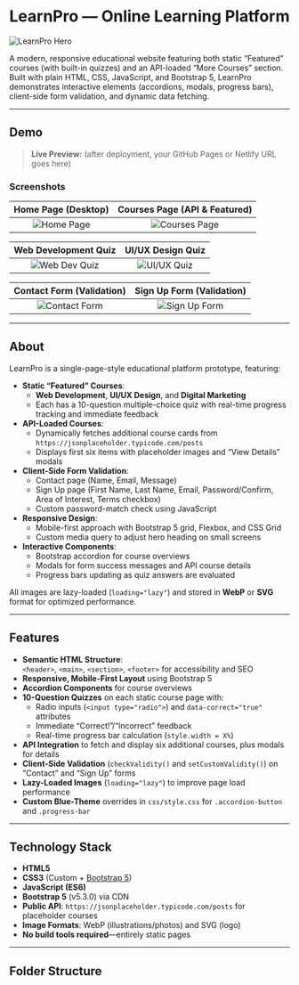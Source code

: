# LearnPro — Online Learning Platform

![LearnPro Hero](images/hero.webp)

A modern, responsive educational website featuring both static “Featured” courses (with built-in quizzes) and an API-loaded “More Courses” section. Built with plain HTML, CSS, JavaScript, and Bootstrap 5, LearnPro demonstrates interactive elements (accordions, modals, progress bars), client-side form validation, and dynamic data fetching.

---

## Demo

> **Live Preview:** (after deployment, your GitHub Pages or Netlify URL goes here)

### Screenshots

| Home Page (Desktop) | Courses Page (API & Featured) |
|:-------------------:|:-----------------------------:|
| ![Home Page](images/hero.webp) | ![Courses Page](images/course1.webp) |

| Web Development Quiz | UI/UX Design Quiz |
|:---------------------:|:-----------------:|
| ![Web Dev Quiz](images/course1.webp) | ![UI/UX Quiz](images/course2.webp) |

| Contact Form (Validation) | Sign Up Form (Validation) |
|:------------------------:|:------------------------:|
| ![Contact Form](images/course3.webp) | ![Sign Up Form](images/team1.webp) |

---

## About

LearnPro is a single-page-style educational platform prototype, featuring:

- **Static “Featured” Courses**:  
  - **Web Development**, **UI/UX Design**, and **Digital Marketing**  
  - Each has a 10-question multiple-choice quiz with real-time progress tracking and immediate feedback  
- **API-Loaded Courses**:  
  - Dynamically fetches additional course cards from `https://jsonplaceholder.typicode.com/posts`  
  - Displays first six items with placeholder images and “View Details” modals  
- **Client-Side Form Validation**:  
  - Contact page (Name, Email, Message)  
  - Sign Up page (First Name, Last Name, Email, Password/Confirm, Area of Interest, Terms checkbox)  
  - Custom password-match check using JavaScript  
- **Responsive Design**:  
  - Mobile-first approach with Bootstrap 5 grid, Flexbox, and CSS Grid  
  - Custom media query to adjust hero heading on small screens  
- **Interactive Components**:  
  - Bootstrap accordion for course overviews  
  - Modals for form success messages and API course details  
  - Progress bars updating as quiz answers are evaluated

All images are lazy-loaded (`loading="lazy"`) and stored in **WebP** or **SVG** format for optimized performance.

---

## Features

- **Semantic HTML Structure**:  
  `<header>`, `<main>`, `<section>`, `<footer>` for accessibility and SEO
- **Responsive, Mobile-First Layout** using Bootstrap 5  
- **Accordion Components** for course overviews  
- **10-Question Quizzes** on each static course page with:  
  - Radio inputs (`<input type="radio">`) and `data-correct="true"` attributes  
  - Immediate “Correct!”/“Incorrect” feedback  
  - Real-time progress bar calculation (`style.width = X%`)  
- **API Integration** to fetch and display six additional courses, plus modals for details  
- **Client-Side Validation** (`checkValidity()` and `setCustomValidity()`) on “Contact” and “Sign Up” forms  
- **Lazy-Loaded Images** (`loading="lazy"`) to improve page load performance  
- **Custom Blue-Theme** overrides in `css/style.css` for `.accordion-button` and `.progress-bar`

---

## Technology Stack

- **HTML5**  
- **CSS3** (Custom + [Bootstrap 5](https://getbootstrap.com/))  
- **JavaScript (ES6)**  
- **Bootstrap 5** (v5.3.0) via CDN  
- **Public API**: `https://jsonplaceholder.typicode.com/posts` for placeholder courses  
- **Image Formats**: WebP (illustrations/photos) and SVG (logo)  
- **No build tools required**—entirely static pages

---

## Folder Structure

